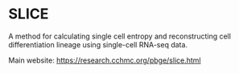 # SLICE
A method for calculating single cell entropy and reconstructing cell differentiation lineage using single-cell RNA-seq data.

Main website: https://research.cchmc.org/pbge/slice.html
